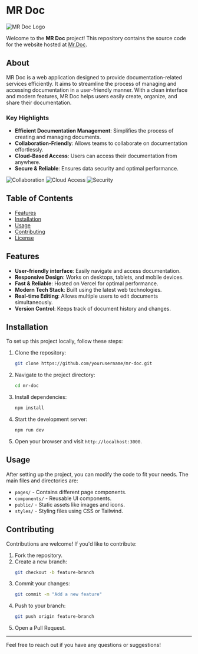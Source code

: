 # MR Doc

![MR Doc Logo](public/logo.png)

Welcome to the **MR Doc** project! This repository contains the source code for the website hosted at [Mr.Doc](https://mr-doc-23wi.vercel.app).

## About
MR Doc is a web application designed to provide documentation-related services efficiently. It aims to streamline the process of managing and accessing documentation in a user-friendly manner. With a clean interface and modern features, MR Doc helps users easily create, organize, and share their documentation.

### Key Highlights
- **Efficient Documentation Management**: Simplifies the process of creating and managing documents.
- **Collaboration-Friendly**: Allows teams to collaborate on documentation effortlessly.
- **Cloud-Based Access**: Users can access their documentation from anywhere.
- **Secure & Reliable**: Ensures data security and optimal performance.

![Collaboration](public/collaboration.png) ![Cloud Access](public/cloud-access.png) ![Security](public/security.png)

## Table of Contents
- [Features](#features)
- [Installation](#installation)
- [Usage](#usage)
- [Contributing](#contributing)
- [License](#license)

## Features
- **User-friendly interface**: Easily navigate and access documentation.
- **Responsive Design**: Works on desktops, tablets, and mobile devices.
- **Fast & Reliable**: Hosted on Vercel for optimal performance.
- **Modern Tech Stack**: Built using the latest web technologies.
- **Real-time Editing**: Allows multiple users to edit documents simultaneously.
- **Version Control**: Keeps track of document history and changes.

## Installation
To set up this project locally, follow these steps:

1. Clone the repository:
   ```bash
   git clone https://github.com/yourusername/mr-doc.git
   ```
2. Navigate to the project directory:
   ```bash
   cd mr-doc
   ```
3. Install dependencies:
   ```bash
   npm install
   ```
4. Start the development server:
   ```bash
   npm run dev
   ```
5. Open your browser and visit `http://localhost:3000`.

## Usage
After setting up the project, you can modify the code to fit your needs. The main files and directories are:
- `pages/` - Contains different page components.
- `components/` - Reusable UI components.
- `public/` - Static assets like images and icons.
- `styles/` - Styling files using CSS or Tailwind.

## Contributing
Contributions are welcome! If you'd like to contribute:
1. Fork the repository.
2. Create a new branch:
   ```bash
   git checkout -b feature-branch
   ```
3. Commit your changes:
   ```bash
   git commit -m "Add a new feature"
   ```
4. Push to your branch:
   ```bash
   git push origin feature-branch
   ```
5. Open a Pull Request.

---

Feel free to reach out if you have any questions or suggestions!


